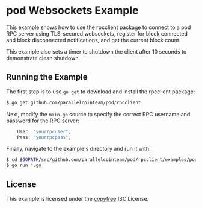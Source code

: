pod Websockets Example
=======================

This example shows how to use the rpcclient package to connect to a pod RPC
server using TLS-secured websockets, register for block connected and block
disconnected notifications, and get the current block count.

This example also sets a timer to shutdown the client after 10 seconds to
demonstrate clean shutdown.

## Running the Example

The first step is to use `go get` to download and install the rpcclient package:

```bash
$ go get github.com/parallelcointeam/pod/rpcclient
```

Next, modify the `main.go` source to specify the correct RPC username and
password for the RPC server:

```Go
	User: "yourrpcuser",
	Pass: "yourrpcpass",
```

Finally, navigate to the example's directory and run it with:

```bash
$ cd $GOPATH/src/github.com/parallelcointeam/pod/rpcclient/examples/podwebsockets
$ go run *.go
```

## License

This example is licensed under the [copyfree](http://copyfree.org) ISC License.
